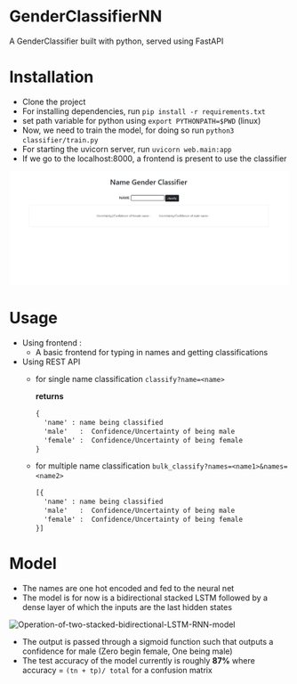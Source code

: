 # GenderClassifierNN
A GenderClassifier built with python, served using FastAPI 

# Installation 
- Clone the project
- For installing dependencies, run ```pip install -r requirements.txt```
- set path variable for python using ```export PYTHONPATH=$PWD``` (linux)
- Now, we need to train the model, for doing so run ```python3 classifier/train.py```
- For starting the uvicorn server, run ```uvicorn web.main:app```
- If we go to the localhost:8000, a frontend is present to use the classifier

![picture alt](img.png)

# Usage
- Using frontend : 
  - A basic frontend for typing in names and getting classifications
- Using REST API 
  - for single name classification ```classify?name=<name>```

    **returns**
    ```
    {
      'name' : name being classified 
      'male'   :  Confidence/Uncertainty of being male
      'female' :  Confidence/Uncertainty of being female 
    }
    ```
  - for multiple name classification ```bulk_classify?names=<name1>&names=<name2>```
    ```
    [{
      'name' : name being classified 
      'male'   :  Confidence/Uncertainty of being male
      'female' :  Confidence/Uncertainty of being female 
    }]
    ```


# Model 

- The names are one hot encoded and fed to the neural net 
- The model is for now is a bidirectional stacked LSTM followed by a dense layer of which the inputs are the last hidden states
 
![Operation-of-two-stacked-bidirectional-LSTM-RNN-model](https://user-images.githubusercontent.com/35295049/120662870-1ffa1e00-c4a7-11eb-8247-48e0fc2819f5.png)

- The output is passed through a sigmoid function such that outputs a confidence for male (Zero begin female, One being male)
- The test accuracy of the model currently is roughly **87%** where accuracy = ``` (tn + tp)/ total ``` for a confusion matrix 
